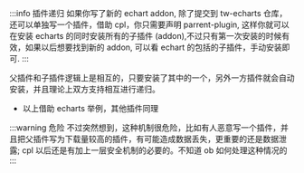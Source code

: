 :::info 插件递归
如果你写了新的 echart addon, 除了提交到 tw-echarts 仓库，还可以单独写一个插件，借助 cpl，你只需要声明 parrent-plugin, 这样你就可以在安装 echarts 的同时安装所有的子插件 (addon),不过只有第一次安装的时候有效，如果以后想要找到新的 addon, 可以看 echart 的包括的子插件，手动安装即可.
:::

父插件和子插件逻辑上是相互的，只要安装了其中的一个，另外一方插件就会自动安装，并且理论上双方支持相互进行递归。

* 以上借助 echarts 举例，其他插件同理

:::warning 危险
不过突然想到，这种机制很危险，比如有人恶意写一个插件，并且把父插件写为下载量较高的插件，有可能造成数据丢失，更重要的还是数据泄露; cpl 以后还是有加上一层安全机制的必要的。不知道 ob 如何处理这种情况的
:::